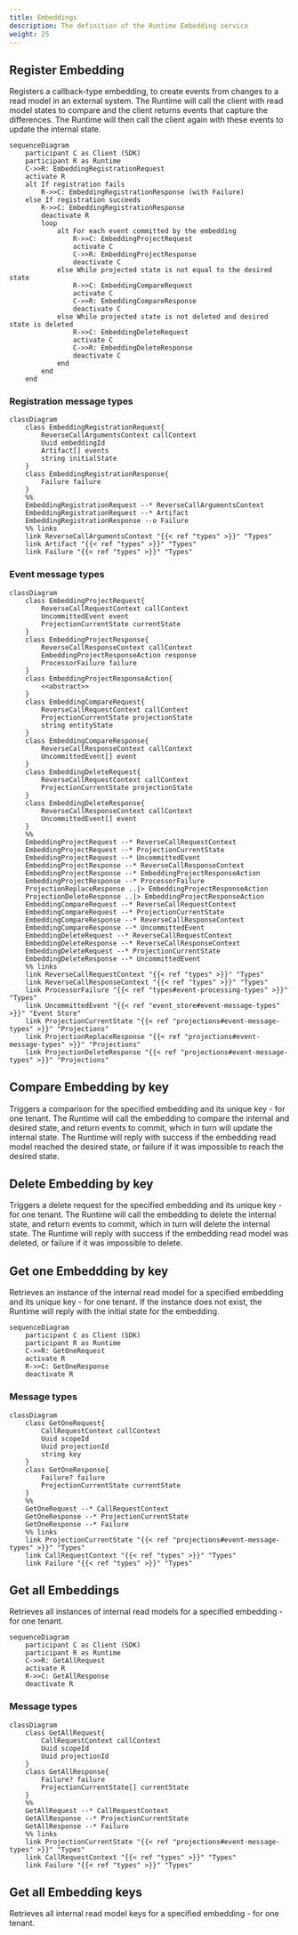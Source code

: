 ```yaml
---
title: Embeddings
description: The definition of the Runtime Embedding service
weight: 25
---
```


## Register Embedding

Registers a callback-type embedding, to create events from changes to a read model in an external system. The Runtime will call the client with read model states to compare and the client returns events that capture the differences. The Runtime will then call the client again with these events to update the internal state.

```mermaid
sequenceDiagram
    participant C as Client (SDK)
    participant R as Runtime
    C->>R: EmbeddingRegistrationRequest
    activate R
    alt If registration fails
        R->>C: EmbeddingRegistrationResponse (with Failure)
    else If registration succeeds
        R->>C: EmbeddingRegistrationResponse
        deactivate R
        loop
            alt For each event committed by the embedding
                R->>C: EmbeddingProjectRequest
                activate C
                C->>R: EmbeddingProjectResponse
                deactivate C
            else While projected state is not equal to the desired state
                R->>C: EmbeddingCompareRequest
                activate C
                C->>R: EmbeddingCompareResponse
                deactivate C
            else While projected state is not deleted and desired state is deleted
                R->>C: EmbeddingDeleteRequest
                activate C
                C->>R: EmbeddingDeleteResponse
                deactivate C
            end
        end
    end
```


### Registration message types

```mermaid
classDiagram
    class EmbeddingRegistrationRequest{
        ReverseCallArgumentsContext callContext
        Uuid embeddingId
        Artifact[] events
        string initialState
    }
    class EmbeddingRegistrationResponse{
        Failure failure
    }
    %%
    EmbeddingRegistrationRequest --* ReverseCallArgumentsContext
    EmbeddingRegistrationRequest --* Artifact
    EmbeddingRegistrationResponse --o Failure
    %% links
    link ReverseCallArgumentsContext "{{< ref "types" >}}" "Types"
    link Artifact "{{< ref "types" >}}" "Types"
    link Failure "{{< ref "types" >}}" "Types"
```

### Event message types

```mermaid
classDiagram
    class EmbeddingProjectRequest{
        ReverseCallRequestContext callContext
        UncommittedEvent event
        ProjectionCurrentState currentState
    }
    class EmbeddingProjectResponse{
        ReverseCallResponseContext callContext
        EmbeddingProjectResponseAction response
        ProcessorFailure failure
    }
    class EmbeddingProjectResponseAction{
        <<abstract>>
    }
    class EmbeddingCompareRequest{
        ReverseCallRequestContext callContext
        ProjectionCurrentState projectionState
        string entityState
    }
    class EmbeddingCompareResponse{
        ReverseCallResponseContext callContext
        UncommittedEvent[] event
    }
    class EmbeddingDeleteRequest{
        ReverseCallRequestContext callContext
        ProjectionCurrentState projectionState
    }
    class EmbeddingDeleteResponse{
        ReverseCallResponseContext callContext
        UncommittedEvent[] event
    }
    %%
    EmbeddingProjectRequest --* ReverseCallRequestContext
    EmbeddingProjectRequest --* ProjectionCurrentState
    EmbeddingProjectRequest --* UncommittedEvent
    EmbeddingProjectResponse --* ReverseCallResponseContext
    EmbeddingProjectResponse --* EmbeddingProjectResponseAction
    EmbeddingProjectResponse --* ProcessorFailure
    ProjectionReplaceResponse ..|> EmbeddingProjectResponseAction
    ProjectionDeleteResponse ..|> EmbeddingProjectResponseAction
    EmbeddingCompareRequest --* ReverseCallRequestContext
    EmbeddingCompareRequest --* ProjectionCurrentState
    EmbeddingCompareResponse --* ReverseCallResponseContext
    EmbeddingCompareResponse --* UncommittedEvent
    EmbeddingDeleteRequest --* ReverseCallRequestContext
    EmbeddingDeleteResponse --* ReverseCallResponseContext
    EmbeddingDeleteRequest --* ProjectionCurrentState
    EmbeddingDeleteResponse --* UncommittedEvent
    %% links
    link ReverseCallRequestContext "{{< ref "types" >}}" "Types"
    link ReverseCallResponseContext "{{< ref "types" >}}" "Types"
    link ProcessorFailure "{{< ref "types#event-processing-types" >}}" "Types"
    link UncommittedEvent "{{< ref "event_store#event-message-types" >}}" "Event Store"
    link ProjectionCurrentState "{{< ref "projections#event-message-types" >}}" "Projections"
    link ProjectionReplaceResponse "{{< ref "projections#event-message-types" >}}" "Projections"
    link ProjectionDeleteResponse "{{< ref "projections#event-message-types" >}}" "Projections"
```

## Compare Embedding by key

Triggers a comparison for the specified embedding and its unique key - for one tenant. The Runtime will call the embedding to compare the internal and desired state, and return events to commit, which in turn will update the internal state. The Runtime will reply with success if the embedding read model reached the desired state, or failure if it was impossible to reach the desired state.


## Delete Embedding by key

Triggers a delete request for the specified embedding and its unique key - for one tenant. The Runtime will call the embedding to delete the internal state, and return events to commit, which in turn will delete the internal state. The Runtime will reply with success if the embedding  read model was deleted, or failure if it was impossible to delete.


## Get one Embeddding by key

Retrieves an instance of the internal read model for a specified embedding and its unique key - for one tenant. If the instance does not exist, the  Runtime will reply with the initial state for the embedding.

```mermaid
sequenceDiagram
    participant C as Client (SDK)
    participant R as Runtime
    C->>R: GetOneRequest
    activate R
    R->>C: GetOneResponse
    deactivate R
```

### Message types

```mermaid
classDiagram
    class GetOneRequest{
        CallRequestContext callContext
        Uuid scopeId
        Uuid projectionId
        string key
    }
    class GetOneResponse{
        Failure? failure
        ProjectionCurrentState currentState
    }
    %%
    GetOneRequest --* CallRequestContext
    GetOneResponse --* ProjectionCurrentState
    GetOneResponse --* Failure
    %% links
    link ProjectionCurrentState "{{< ref "projections#event-message-types" >}}" "Types"
    link CallRequestContext "{{< ref "types" >}}" "Types"
    link Failure "{{< ref "types" >}}" "Types"
```

## Get all Embeddings

Retrieves all instances of internal read models for a specified embedding - for one tenant.

```mermaid
sequenceDiagram
    participant C as Client (SDK)
    participant R as Runtime
    C->>R: GetAllRequest
    activate R
    R->>C: GetAllResponse
    deactivate R
```

### Message types

```mermaid
classDiagram
    class GetAllRequest{
        CallRequestContext callContext
        Uuid scopeId
        Uuid projectionId
    }
    class GetAllResponse{
        Failure? failure
        ProjectionCurrentState[] currentState
    }
    %%
    GetAllRequest --* CallRequestContext
    GetAllResponse --* ProjectionCurrentState
    GetAllResponse --* Failure
    %% links
    link ProjectionCurrentState "{{< ref "projections#event-message-types" >}}" "Types"
    link CallRequestContext "{{< ref "types" >}}" "Types"
    link Failure "{{< ref "types" >}}" "Types"
```

## Get all Embedding keys

Retrieves all internal read model keys for a specified embedding - for one tenant.

